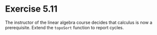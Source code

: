 # Exercise 5.11

The instructor of the linear algebra course decides that calculus is now a prerequisite. Extend the `topoSort` function to report cycles.
